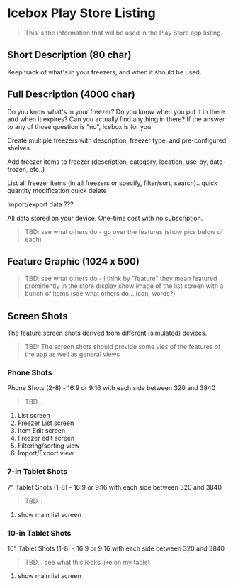 # Icebox Play Store Listing

> This is the information that will be used in the Play Store app listing.

## Short Description (80 char)

Keep track of what's in your freezers, and when it should be used.

## Full Description (4000 char)

Do you know what's in your freezer? Do you know when you put it in there and when it expires? Can you actually
find anything in there? If the answer to any of those question is "no", Icebox is for you.

Create multiple freezers with description, freezer type, and pre-configured shelves

Add freezer items to freezer (description, category, location, use-by, date-frozen, etc..)

List all freezer items (in all freezers or specify, filter/sort, search)..
    quick quantity modification
    quick delete

Import/export data ???

All data stored on your device. One-time cost with no subscription.

> TBD: see what others do - go over the features (show pics below of each)

## Feature Graphic (1024 x 500)

> TBD: see what others do - I think by "feature" they mean featured prominently in the store display
> show image of the list screen with a bunch of items (see what others do... icon, words?)

## Screen Shots

The feature screen shots derived from different (simulated) devices.

> TBD: The screen shots should provide some vies of the features of the app as well as general views

### Phone Shots
Phone Shots (2-8) - 16:9 or 9:16 with each side between 320 and 3840
> TBD...

1. List screen
2. Freezer List screen
3. Item Edit screen
4. Freezer edit screen
5. Filtering/sorting view
6. Import/Export view

### 7-in Tablet Shots
7" Tablet Shots (1-8) - 16:9 or 9:16 with each side between 320 and 3840
> TBD...

1. show main list screen

### 10-in Tablet Shots
10" Tablet Shots (1-8) - 16:9 or 9:16 with each side between 320 and 3840
> TBD... see what this looks like on my tablet
 
1. show main list screen